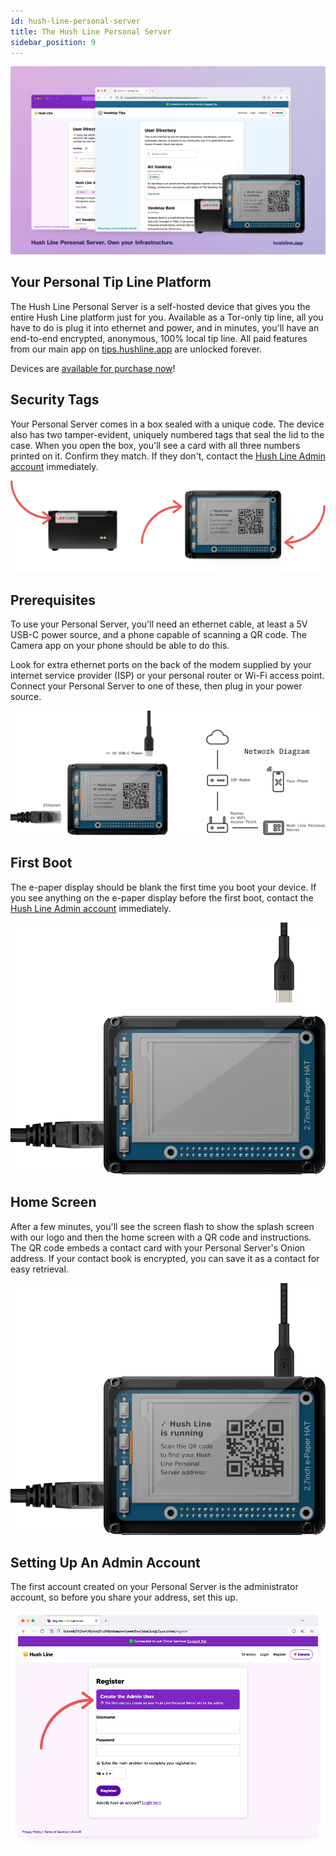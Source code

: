 ```yaml
---
id: hush-line-personal-server
title: The Hush Line Personal Server
sidebar_position: 9
---
```


![Personal Server](./cover.webp)

## Your Personal Tip Line Platform

The Hush Line Personal Server is a self-hosted device that gives you the entire Hush Line platform just for you. Available as a Tor-only tip line, all you have to do is plug it into ethernet and power, and in minutes, you'll have an end-to-end encrypted, anonymous, 100% local tip line. All paid features from our main app on [tips.hushline.app](https://tips.hushline.app) are unlocked forever.

Devices are [available for purchase now](https://shop.scidsg.org/products/hush-line-personal-server)!

## Security Tags

Your Personal Server comes in a box sealed with a unique code. The device also has two tamper-evident, uniquely numbered tags that seal the lid to the case. When you open the box, you'll see a card with all three numbers printed on it. Confirm they match. If they don't, contact the [Hush Line Admin account](https://tips.hushline.app/to/admin) immediately.

![Personal Server  Securitry Tags](./tag-locations.png)


## Prerequisites

To use your Personal Server, you'll need an ethernet cable, at least a 5V USB-C power source, and a phone capable of scanning a QR code. The Camera app on your phone should be able to do this.

Look for extra ethernet ports on the back of the modem supplied by your internet service provider (ISP) or your personal router or Wi-Fi access point. Connect your Personal Server to one of these, then plug in your power source.

![Personal Server Network Diagram](./network-diagram.png)

## First Boot

The e-paper display should be blank the first time you boot your device. If you see anything on the e-paper display before the first boot, contact the [Hush Line Admin account](https://tips.hushline.app/to/admin) immediately.

![Personal Server Blank Screen](./blank-screen.png)

## Home Screen

After a few minutes, you'll see the screen flash to show the splash screen with our logo and then the home screen with a QR code and instructions. The QR code embeds a contact card with your Personal Server's Onion address. If your contact book is encrypted, you can save it as a contact for easy retrieval.

![Personal Server](./personal-server.png)

## Setting Up An Admin Account

The first account created on your Personal Server is the administrator account, so before you share your address, set this up.

![First Registration](./admin-register.png)
